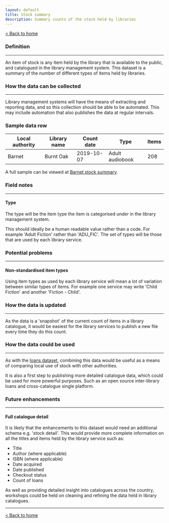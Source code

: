 ```yaml
---
layout: default
title: Stock summary
description: Summary counts of the stock held by libraries
---
```


[&lt; Back to home](./)

### Definition

---

An item of stock is any item held by the library that is available to the public, and catalogued in the library management system. This dataset is a summary of the number of different types of items held by libraries.

### How the data can be collected

---

Library management systems will have the means of extracting and reporting data, and so this collection should be able to be automated. This may include automation that also publishes the data at regular intervals.

### Sample data row

| Local authority | Library name | Count date | Type | Items |
| --------------- | ------------ | -----------| ---- | ----- |
| Barnet | Burnt Oak | 2019-10-07 | Adult audiobook | 208 |

A full sample can be viewed at [Barnet stock summary](https://github.com/LibrariesHacked/schema-librarydata/blob/master/data/stock_summary_barnet.csv).

### Field notes

---

#### Type

The type will be the item type the item is categorised under in the library management system.

This should ideally be a human readable value rather than a code. For example 'Adult Fiction' rather than 'ADU_FIC'. The set of types will be those that are used by each library service.

### Potential problems

---

#### Non-standardised item types

Using item types as used by each library service will mean a lot of variation between similar types of items. For example one service may write 'Child Fiction' and another 'Fiction - Child'.

### How the data is updated

---

As the data is a 'snapshot' of the current count of items in a library catalogue, it would be easiest for the library services to publish a new file every time they do this count.

### How the data could be used

---

As with the [loans dataset](./loans), combining this data would be useful as a means of comparing local use of stock with other authorities.

It is also a first step to publishing more detailed catalogue data, which could be used for more powerful purposes. Such as an open source inter-library loans and cross-catalogue single platform.

### Future enhancements

---

#### Full catalogue detail

It is likely that the enhancements to this dataset would need an additional schema e.g. 'stock detail'. This would provide more complete information on all the titles and items held by the library service such as:

- Title
- Author (where applicable)
- ISBN (where applicable)
- Date acquired
- Date published
- Checkout status
- Count of loans

As well as providing detailed insight into catalogues across the country, workshops could be held on cleaning and refining the data held in library catalogues.

---

[&lt; Back to home](./)
